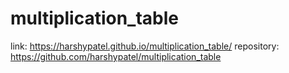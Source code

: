 # multiplication_table
link: https://harshypatel.github.io/multiplication_table/
repository: https://github.com/harshypatel/multiplication_table

